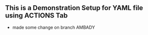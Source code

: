 ## This is a Demonstration Setup for YAML file using ACTIONS Tab
- made some change on branch AMBADY
